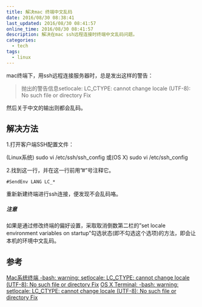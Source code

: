 ```yaml
---
title: 解决mac 终端中文乱码
date: 2016/08/30 08:38:41
last_updated: 2016/08/30 08:41:57
online_time: 2016/08/30 08:41:57
description: 解决在mac ssh远程连接时终端中文乱码问题。
categories:
  - tech
tags:
  - linux
---
```


mac终端下，用ssh远程连接服务器时，总是发出这样的警告：
>抛出的警告信息setlocale: LC_CTYPE: cannot change locale (UTF-8): No such file or directory Fix

然后关于中文的输出则都会乱码。

## 解决方法
1.打开客户端SSH配置文件：

(Linux系统) sudo vi /etc/ssh/ssh_config
或(OS X) sudo vi /etc/ssh_config

2.找到这一行，并在这一行前用”#”号注释它。
```
#SendEnv LANG LC_*
```
重新新建终端进行ssh连接，便发现不会乱码咯。

##### 注意
如果是通过修改终端的偏好设置，采取取消倒数第二栏的”set locale environment variables on startup”勾选状态(即不勾选这个选项)的方法，即会让本机的环境中文乱码。

## 参考
[Mac系统终端 -bash: warning: setlocale: LC_CTYPE: cannot change locale (UTF-8): No such file or directory Fix](http://blog.xinspace.space/2015/08/06/osx-bash-locale/)
[OS X Terminal: -bash: warning: setlocale: LC_CTYPE: cannot change locale (UTF-8): No such file or directory Fix](http://www.cyberciti.biz/faq/os-x-terminal-bash-warning-setlocale-lc_ctype-cannot-change-locale/)

